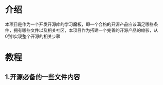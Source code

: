 # 介绍

本项目是作为一个开发开源库的学习魔板，即一个合格的开源产品应该满足哪些条件，拥有哪些文件以及相关社区，本项目作为搭建一个完善的开源产品的缩影，从0到1实现整个开源的相关步骤

# 教程

## 1.开源必备的一些文件内容
